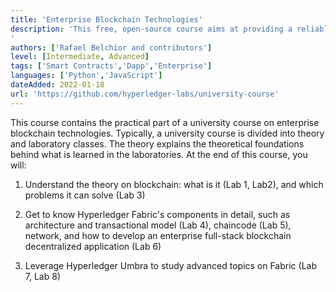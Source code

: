 ```yaml
---
title: 'Enterprise Blockchain Technologies'
description: 'This free, open-source course aims at providing a reliable basis for university students to get started in enterprise blockchain.
'
authors: ['Rafael Belchior and contributors']
level: [Intermediate, Advanced]
tags: ['Smart Contracts','Dapp','Enterprise']
languages: ['Python','JavaScript']
dateAdded: 2022-01-18
url: 'https://github.com/hyperledger-labs/university-course'
---
```


This course contains the practical part of a university course on enterprise blockchain technologies. Typically, a university course is divided into theory and laboratory classes. The theory explains the theoretical foundations behind what is learned in the laboratories. At the end of this course, you will:

1. Understand the theory on blockchain: what is it (Lab 1, Lab2), and which problems it can solve (Lab 3)

2. Get to know Hyperledger Fabric's components in detail, such as architecture and transactional model (Lab 4), chaincode (Lab 5), network, and how to develop an enterprise full-stack blockchain decentralized application (Lab 6)

3. Leverage Hyperledger Umbra to study advanced topics on Fabric (Lab 7, Lab 8)